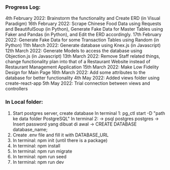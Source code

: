 ### Progress Log:
4th February 2022: Brainstorm the functionality and Create ERD (in Visual Paradigm)
16th February 2022: Scrape Chinese Food Data using Requests and BeautifulSoup (in Python), Generate Fake Data for Master Tables using Faker and Pandas (in Python), and Edit the ERD accordingly.
17th February 2022: Generate Fake Data for some Transaction Tables using Random (in Python)
11th March 2022: Generate database using Knex.js (in Javascript)
12th March 2022: Generate Models to access the database using Objection.js (in Javascript)
13th March 2022: Remove Staff related things, change functionality plan into that of a Restaurant Website instead of Restaurant Management Application
15th March 2022: Make Low Fidelity Design for Main Page
16th March 2022: Add some attributes to the database for better functionality
4th May 2022: Added views folder using create-react-app
5th May 2022: Trial connection between views and controllers


### In Local folder:
1. Start postgres server, create database
In terminal 1: pg_ctl start -D "path ke data folder PostgreSQL"
In terminal 2: 
-> psql postgres postgres
-> Insert password yang dibuat di awal
-> CREATE DATABASE database_name;
2. Create .env file and fill it with DATABASE_URL
3. In terminal: npm init (until there is a package)
4. In terminal: npm install
5. In terminal: npm run migrate
6. In terminal: npm run seed
7. In terminal: npm run dev